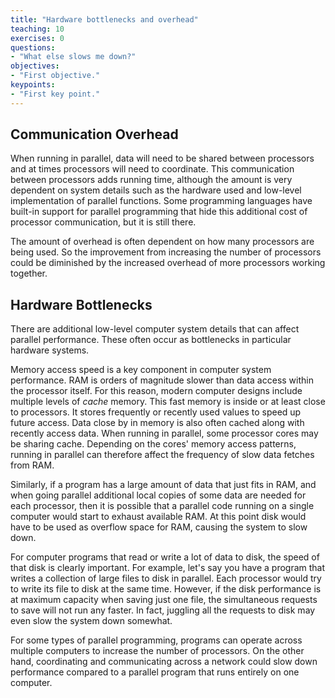 ```yaml
---
title: "Hardware bottlenecks and overhead"
teaching: 10
exercises: 0
questions:
- "What else slows me down?"
objectives:
- "First objective."
keypoints:
- "First key point."
---
```


## Communication Overhead ##

When running in parallel, data will need to be shared between processors and at times processors will need to coordinate.  This communication between processors adds running time, although the amount is very dependent on system details such as the hardware used and low-level implementation of parallel functions.  Some programming languages have built-in support for parallel programming that hide this additional cost of processor communication, but it is still there.

The amount of overhead is often dependent on how many processors are being used.  So the improvement from increasing the number of processors could be diminished by the increased overhead of more processors working together.

## Hardware Bottlenecks ##

There are additional low-level computer system details that can affect parallel performance.  These often occur as bottlenecks in particular hardware systems.

Memory access speed is a key component in computer system performance.  RAM is orders of magnitude slower than data access within the processor itself.  For this reason, modern computer designs include multiple levels of *cache* memory.  This fast memory is inside or at least close to processors.  It stores frequently or recently used values to speed up future access.  Data close by in memory is also often cached along with recently access data.  When running in parallel, some processor cores may be sharing cache.  Depending on the cores' memory access patterns, running in parallel can therefore affect the frequency of slow data fetches from RAM.

Similarly, if a program has a large amount of data that just fits in RAM, and when going parallel additional local copies of some data are needed for each processor, then it is possible that a parallel code running on a single computer would start to exhaust available RAM.  At this point disk would have to be used as overflow space for RAM, causing the system to slow down.

For computer programs that read or write a lot of data to disk, the speed of that disk is clearly important.  For example, let's say you have a program that writes a collection of large files to disk in parallel.  Each processor would try to write its file to disk at the same time.  However, if the disk performance is at maximum capacity when saving just one file, the simultaneous requests to save will not run any faster.  In fact, juggling all the requests to disk may even slow the system down somewhat.

For some types of parallel programming, programs can operate across multiple computers to increase the number of processors.  On the other hand, coordinating and communicating across a network could slow down performance compared to a parallel program that runs entirely on one computer.
